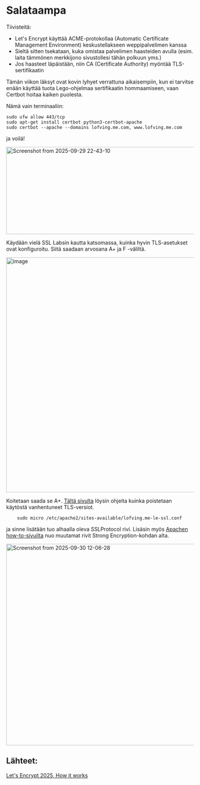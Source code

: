 # Salataampa

Tiivisteitä:

- Let's Encrypt käyttää ACME-protokollaa (Automatic Certificate Management Environment) keskustellakseen weppipalvelimen kanssa
- Sieltä sitten tsekataan, kuka omistaa palvelimen haasteiden avulla (esim. laita tämmönen merkkijono sivustollesi tähän polkuun yms.)
- Jos haasteet läpäistään, niin CA (Certificate Authority) myöntää TLS-sertifikaatin

Tämän viikon läksyt ovat kovin lyhyet verrattuna aikaisempiin, kun ei tarvitse enään käyttää tuota Lego-ohjelmaa sertifikaatin hommaamiseen, vaan Certbot hoitaa kaiken puolesta.

Nämä vain terminaaliin:

    sudo ufw allow 443/tcp
    sudo apt-get install certbot python3-certbot-apache
    sudo certbot --apache --domains lofving.me.com, www.lofving.me.com

ja voilá!

<img width="745" height="234" alt="Screenshot from 2025-09-29 22-43-10" src="https://github.com/user-attachments/assets/176f0ee1-a288-4efb-851c-54a22fcf1b4a" />

Käydään vielä SSL Labsin kautta katsomassa, kuinka hyvin TLS-asetukset ovat konfiguroitu. Siitä saadaan arvosana A+ ja F -väliltä.

<img width="1103" height="630" alt="image" src="https://github.com/user-attachments/assets/43d523b8-6d5a-4bd2-a9bd-3119a37515eb" />

Koitetaan saada se A+. [Tältä sivulta](https://www.inmotionhosting.com/support/website/ssl/disable-tls-versions/) löysin ohjeita kuinka poistetaan käytöstä vanhentuneet TLS-versiot.

        sudo micro /etc/apache2/sites-available/lofving.me-le-ssl.conf

ja sinne lisätään tuo alhaalla oleva SSLProtocol rivi. Lisäsin myös [Apachen how-to-sivuilta](https://httpd.apache.org/docs/trunk/ssl/ssl_howto.html) nuo muutamat rivit Strong Encryption-kohdan alta.


<img width="797" height="540" alt="Screenshot from 2025-09-30 12-06-28" src="https://github.com/user-attachments/assets/2ade422a-f4b3-4fdf-b918-6f346b5a22dc" />

## Lähteet:

[Let's Encrypt 2025, How it works](https://letsencrypt.org/how-it-works/)

